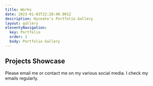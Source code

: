 ```yaml
---
title: Works
date: 2023-01-03T22:28:40.901Z
description: Hyceate's Portfolio Gallery
layout: gallery
eleventyNavigation:
  key: Portfolio
  order: 1
  body: Portfolio Gallery
---
```

## Projects Showcase
Please email me or contact me on my various social media. I check my emails regularly.